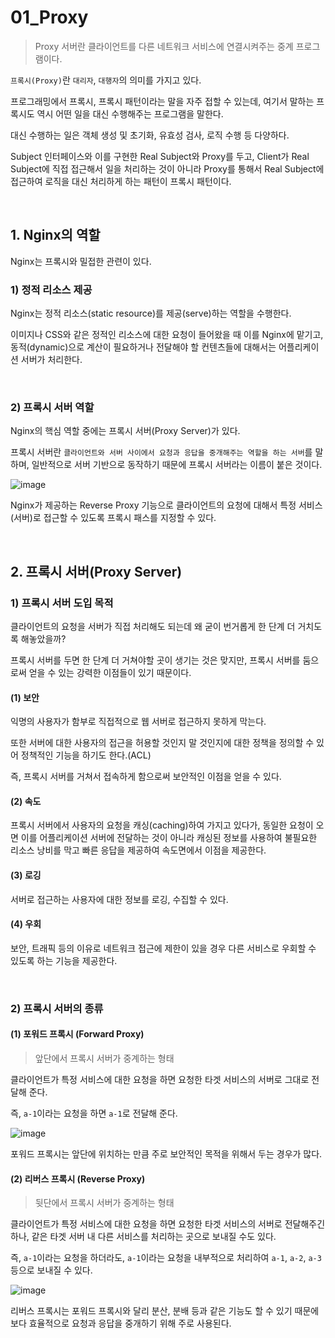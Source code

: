 # 01_Proxy

> Proxy 서버란 클라이언트를 다른 네트워크 서비스에 연결시켜주는 중계 프로그램이다.

`프록시(Proxy)`란 `대리자`, `대행자`의 의미를 가지고 있다.

프로그래밍에서 프록시, 프록시 패턴이라는 말을 자주 접할 수 있는데, 여기서 말하는 프록시도 역시 어떤 일을 대신 수행해주는 프로그램을 말한다.

대신 수행하는 일은 객체 생성 및 초기화, 유효성 검사, 로직 수행 등 다양하다.

Subject 인터페이스와 이를 구현한 Real Subject와 Proxy를 두고, Client가 Real Subject에 직접 접근해서 일을 처리하는 것이 아니라 Proxy를 통해서 Real Subject에 접근하여 로직을 대신 처리하게 하는 패턴이 프록시 패턴이다.

<br>

## 1. Nginx의 역할

Nginx는 프록시와 밀접한 관련이 있다.

### 1) 정적 리소스 제공

Nginx는 정적 리소스(static resource)를 제공(serve)하는 역할을 수행한다.

이미지나 CSS와 같은 정적인 리소스에 대한 요청이 들어왔을 때 이를 Nginx에 맡기고, 동적(dynamic)으로 계산이 필요하거나 전달해야 할 컨텐츠들에 대해서는 어플리케이션 서버가 처리한다.

<br>

### 2) 프록시 서버 역할

Nginx의 핵심 역할 중에는 프록시 서버(Proxy Server)가 있다.

프록시 서버란 `클라이언트와 서버 사이에서 요청과 응답을 중개해주는 역할을 하는 서버`를 말하며, 일반적으로 서버 기반으로 동작하기 때문에 프록시 서버라는 이름이 붙은 것이다.

![image](https://user-images.githubusercontent.com/93081720/227755837-b38c79b0-3af6-4892-9e5e-3b595fcba09d.png)

Nginx가 제공하는 Reverse Proxy 기능으로 클라이언트의 요청에 대해서 특정 서비스(서버)로 접근할 수 있도록 프록시 패스를 지정할 수 있다.

<br>

## 2. 프록시 서버(Proxy Server)

### 1) 프록시 서버 도입 목적

클라이언트의 요청을 서버가 직접 처리해도 되는데 왜 굳이 번거롭게 한 단계 더 거치도록 해놓았을까?

프록시 서버를 두면 한 단계 더 거쳐야할 곳이 생기는 것은 맞지만, 프록시 서버를 둠으로써 얻을 수 있는 강력한 이점들이 있기 때문이다.

#### (1) 보안

익명의 사용자가 함부로 직접적으로 웹 서버로 접근하지 못하게 막는다. 

또한 서버에 대한 사용자의 접근을 허용할 것인지 말 것인지에 대한 정책을 정의할 수 있어 정책적인 기능을 하기도 한다.(ACL)

즉, 프록시 서버를 거쳐서 접속하게 함으로써 보안적인 이점을 얻을 수 있다.

#### (2) 속도

프록시 서버에서 사용자의 요청을 캐싱(caching)하여 가지고 있다가, 동일한 요청이 오면 이를 어플리케이션 서버에 전달하는 것이 아니라 캐싱된 정보를 사용하여 불필요한 리소스 낭비를 막고 빠른 응답을 제공하여 속도면에서 이점을 제공한다.

#### (3) 로깅

서버로 접근하는 사용자에 대한 정보를 로깅, 수집할 수 있다.

#### (4) 우회

보안, 트래픽 등의 이유로 네트워크 접근에 제한이 있을 경우 다른 서비스로 우회할 수 있도록 하는 기능을 제공한다.

<br>

### 2) 프록시 서버의 종류

#### (1) 포워드 프록시 (Forward Proxy)

>  앞단에서 프록시 서버가 중계하는 형태

클라이언트가 특정 서비스에 대한 요청을 하면 요청한 타겟 서비스의 서버로 그대로 전달해 준다.

즉, `a-1`이라는 요청을 하면 `a-1`로 전달해 준다.

![image](https://user-images.githubusercontent.com/93081720/227756540-a3f2283d-1ec9-4876-9af0-89a764e4d021.png)

포워드 프록시는 앞단에 위치하는 만큼 주로 보안적인 목적을 위해서 두는 경우가 많다.

#### (2) 리버스 프록시 (Reverse Proxy)

>  뒷단에서 프록시 서버가 중계하는 형태

클라이언트가 특정 서비스에 대한 요청을 하면 요청한 타겟 서비스의 서버로 전달해주긴 하나, 같은 타겟 서버 내 다른 서비스를 처리하는 곳으로 보내질 수도 있다.

즉, `a-1`이라는 요청을 하더라도, `a-1`이라는 요청을 내부적으로 처리하여 `a-1`, `a-2`, `a-3` 등으로 보내질 수 있다.

![image](https://user-images.githubusercontent.com/93081720/227756550-cd35dd20-ae53-4707-b820-eb9e0e86e42a.png)

리버스 프록시는 포워드 프록시와 달리 분산, 분배 등과 같은 기능도 할 수 있기 때문에 보다 효율적으로 요청과 응답을 중개하기 위해 주로 사용된다.

<br>